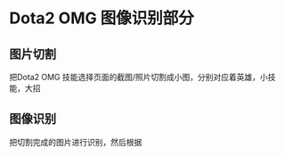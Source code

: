 # Dota2 OMG 图像识别部分

## 图片切割

把Dota2 OMG 技能选择页面的截图/照片切割成小图，分别对应着英雄，小技能，大招

## 图像识别

把切割完成的图片进行识别，然后根据